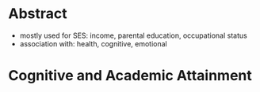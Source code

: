 # Abstract
- mostly used for SES: income, parental education, occupational status
- association with: health, cognitive, emotional

# Cognitive and Academic Attainment